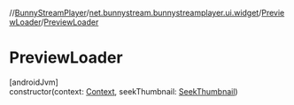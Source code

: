 //[BunnyStreamPlayer](../../../index.md)/[net.bunnystream.bunnystreamplayer.ui.widget](../index.md)/[PreviewLoader](index.md)/[PreviewLoader](-preview-loader.md)

# PreviewLoader

[androidJvm]\
constructor(context: [Context](https://developer.android.com/reference/kotlin/android/content/Context.html), seekThumbnail: [SeekThumbnail](../../net.bunnystream.bunnystreamplayer.model/-seek-thumbnail/index.md))
